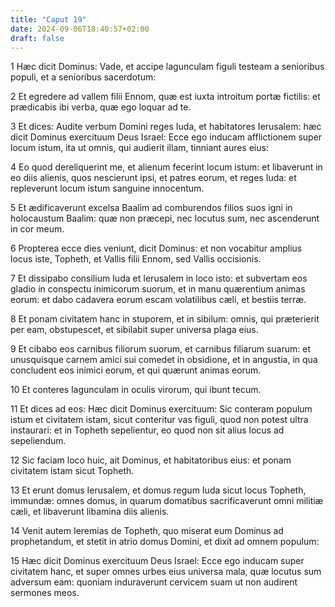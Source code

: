 ```yaml
---
title: "Caput 19"
date: 2024-09-06T18:40:57+02:00
draft: false
---
```




1 Hæc dicit Dominus: Vade, et accipe lagunculam figuli testeam a senioribus populi, et a senioribus sacerdotum:

2 Et egredere ad vallem filii Ennom, quæ est iuxta introitum portæ fictilis: et prædicabis ibi verba, quæ ego loquar ad te.

3 Et dices: Audite verbum Domini reges Iuda, et habitatores Ierusalem: hæc dicit Dominus exercituum Deus Israel: Ecce ego inducam afflictionem super locum istum, ita ut omnis, qui audierit illam, tinniant aures eius:

4 Eo quod dereliquerint me, et alienum fecerint locum istum: et libaverunt in eo diis alienis, quos nescierunt ipsi, et patres eorum, et reges Iuda: et repleverunt locum istum sanguine innocentum.

5 Et ædificaverunt excelsa Baalim ad comburendos filios suos igni in holocaustum Baalim: quæ non præcepi, nec locutus sum, nec ascenderunt in cor meum.

6 Propterea ecce dies veniunt, dicit Dominus: et non vocabitur amplius locus iste, Topheth, et Vallis filii Ennom, sed Vallis occisionis.

7 Et dissipabo consilium Iuda et Ierusalem in loco isto: et subvertam eos gladio in conspectu inimicorum suorum, et in manu quærentium animas eorum: et dabo cadavera eorum escam volatilibus cæli, et bestiis terræ.

8 Et ponam civitatem hanc in stuporem, et in sibilum: omnis, qui præterierit per eam, obstupescet, et sibilabit super universa plaga eius.

9 Et cibabo eos carnibus filiorum suorum, et carnibus filiarum suarum: et unusquisque carnem amici sui comedet in obsidione, et in angustia, in qua concludent eos inimici eorum, et qui quærunt animas eorum.

10 Et conteres lagunculam in oculis virorum, qui ibunt tecum.

11 Et dices ad eos: Hæc dicit Dominus exercituum: Sic conteram populum istum et civitatem istam, sicut conteritur vas figuli, quod non potest ultra instaurari: et in Topheth sepelientur, eo quod non sit alius locus ad sepeliendum.

12 Sic faciam loco huic, ait Dominus, et habitatoribus eius: et ponam civitatem istam sicut Topheth.

13 Et erunt domus Ierusalem, et domus regum Iuda sicut locus Topheth, immundæ: omnes domus, in quarum domatibus sacrificaverunt omni militiæ cæli, et libaverunt libamina diis alienis.

14 Venit autem Ieremias de Topheth, quo miserat eum Dominus ad prophetandum, et stetit in atrio domus Domini, et dixit ad omnem populum:

15 Hæc dicit Dominus exercituum Deus Israel: Ecce ego inducam super civitatem hanc, et super omnes urbes eius universa mala, quæ locutus sum adversum eam: quoniam induraverunt cervicem suam ut non audirent sermones meos.


